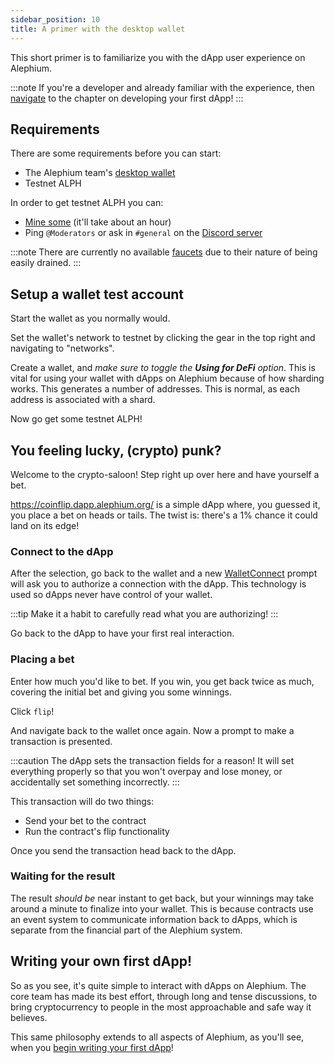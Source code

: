 ```yaml
---
sidebar_position: 10
title: A primer with the desktop wallet
---
```


This short primer is to familiarize you with the dApp user experience on Alephium.

:::note
If you're a developer and already familiar with the experience, then [navigate](/dapps/Developing-Your-First-dApp)
to the chapter on developing your first dApp!
:::

## Requirements

There are some requirements before you can start:

* The Alephium team's [desktop wallet](https://github.com/alephium/desktop-wallet/releases)
* Testnet ALPH

In order to get testnet ALPH you can:

* [Mine some](/mining/Solo-Mining-Guide) (it'll take about an hour)
* Ping `@Moderators` or ask in `#general` on the [Discord server](https://discord.gg/QYWRbkCx)

:::note
There are currently no available [faucets](https://coinmarketcap.com/alexandria/article/what-is-a-crypto-faucet)
due to their nature of being easily drained.
:::

## Setup a wallet test account

Start the wallet as you normally would.

Set the wallet's network to testnet by clicking the gear in the top right and
navigating to "networks".

Create a wallet, and *make sure to toggle the **Using for DeFi** option*. This is
vital for using your wallet with dApps on Alephium because of how sharding works.
This generates a number of addresses. This is normal, as each address is
associated with a shard.

Now go get some testnet ALPH!

## You feeling lucky, (crypto) punk?

Welcome to the crypto-saloon! Step right up over here and have yourself a bet.

https://coinflip.dapp.alephium.org/ is a simple dApp where, you guessed it,
you place a bet on heads or tails. The twist is: there's a 1% chance it could land on
its edge!

### Connect to the dApp

After the selection, go back to the wallet and a new [WalletConnect](https://docs.walletconnect.com/#introduction)
prompt will ask you to authorize a connection with the dApp. This technology is
used so dApps never have control of your wallet.

:::tip
Make it a habit to carefully read what you are authorizing!
:::

Go back to the dApp to have your first real interaction.

### Placing a bet

Enter how much you'd like to bet. If you win, you get back twice as much, covering
the initial bet and giving you some winnings.

Click `flip`!

And navigate back to the wallet once again. Now a prompt to make a transaction is
presented.

:::caution
The dApp sets the transaction fields for a reason! It will set everything properly
so that you won't overpay and lose money, or accidentally set something incorrectly.
:::

This transaction will do two things:

* Send your bet to the contract
* Run the contract's flip functionality


Once you send the transaction head back to the dApp.


### Waiting for the result

The result *should be* near instant to get back, but your winnings may take around
a minute to finalize into your wallet. This is because contracts use an event
system to communicate information back to dApps, which is separate from the
financial part of the Alephium system.

## Writing your own first dApp!

So as you see, it's quite simple to interact with dApps on Alephium. The core
team has made its best effort, through long and tense discussions, to bring
cryptocurrency to people in the most approachable and safe way it believes.

This same philosophy extends to all aspects of Alephium, as you'll see, when
you [begin writing your first dApp](/dapps/Developing-Your-First-dApp)!
